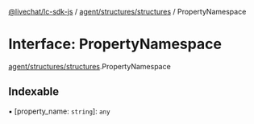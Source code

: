 [@livechat/lc-sdk-js](../README.md) / [agent/structures/structures](../modules/agent_structures_structures.md) / PropertyNamespace

# Interface: PropertyNamespace

[agent/structures/structures](../modules/agent_structures_structures.md).PropertyNamespace

## Indexable

▪ [property_name: `string`]: `any`
